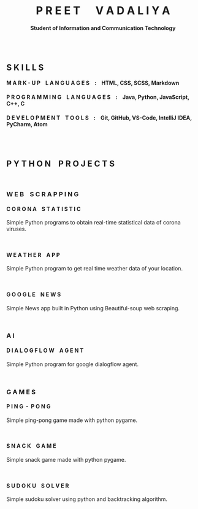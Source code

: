 <h1 align = "center">P R E E T &nbsp;&nbsp;&nbsp;&nbsp; V A D A L I Y A</h1>
<h4 align = "center">Student of Information and Communication Technology</h4>

<br>
<br>

## S K I L L S
#### M A R K - U P &nbsp;&nbsp; L A N G U A G E S &nbsp;&nbsp; : &nbsp;&nbsp; HTML, CSS, SCSS, Markdown
#### P R O G R A M M I N G &nbsp;&nbsp; L A N G U A G E S &nbsp;&nbsp; : &nbsp;&nbsp; Java, Python, JavaScript, C++, C
#### D E V E L O P M E N T &nbsp;&nbsp; T O O L S &nbsp;&nbsp; : &nbsp;&nbsp; Git, GitHub, VS-Code, IntelliJ IDEA, PyCharm, Atom

<br>
<br>

## P Y T H O N &nbsp;&nbsp; P R O J E C T S

<br>

### W E B &nbsp;&nbsp; S C R A P P I N G

#### C O R O N A &nbsp;&nbsp; S T A T I S T I C
Simple Python programs to obtain real-time statistical data of corona viruses.

<br>

#### W E A T H E R &nbsp;&nbsp; A P P
Simple Python program to get real time weather data of your location.

<br>

#### G O O G L E &nbsp;&nbsp; N E W S
Simple News app built in Python using Beautiful-soup web scraping.
   
<br>

### A I 

#### D I A L O G F L O W &nbsp;&nbsp; A G E N T
Simple Python program for google dialogflow agent.

<br>

### G A M E S

#### P I N G &nbsp;-&nbsp; P O N G
Simple ping-pong game made with python pygame.

<br>

#### S N A C K &nbsp;&nbsp; G A M E</h4>
Simple snack game made with python pygame.

<br>

#### S U D O K U &nbsp;&nbsp; S O L V E R</h4>
Simple sudoku solver using python and backtracking algorithm.